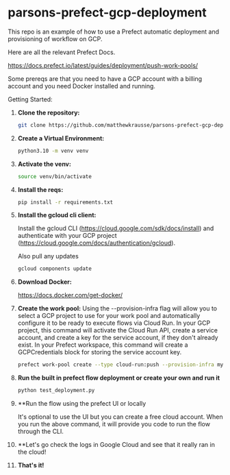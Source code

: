 # parsons-prefect-gcp-deployment

This repo is an example of how to use a Prefect automatic deployment and provisioning of workflow on GCP. 

Here are all the relevant Prefect Docs. 

https://docs.prefect.io/latest/guides/deployment/push-work-pools/


Some prereqs are that you need to have a GCP account with a billing account and you need Docker installed and running. 

Getting Started:


1. **Clone the repository:**

   ```bash
   git clone https://github.com/matthewkrausse/parsons-prefect-gcp-deployment

2. **Create a Virtual Environment:**

   ```bash
   python3.10 -m venv venv

3. **Activate the venv:**

   ```bash
   source venv/bin/activate

4. **Install the reqs:**

   ```bash
   pip install -r requirements.txt

5. **Install the gcloud cli client:**

   Install the gcloud CLI (https://cloud.google.com/sdk/docs/install) and authenticate with your GCP project (https://cloud.google.com/docs/authentication/gcloud).

   Also pull any updates
   ```bash
   gcloud components update

6. **Download Docker:**
   
    https://docs.docker.com/get-docker/

7. **Create the work pool:**
   Using the --provision-infra flag will allow you to select a GCP project to use for your work pool and automatically configure it to be ready to execute flows via Cloud Run. In your GCP project, this command will activate the Cloud Run API, create a service account, and create a key for the service account, if they don't already exist. In your Prefect workspace, this command will create a GCPCredentials block for storing the service account key.

   ```bash
   prefect work-pool create --type cloud-run:push --provision-infra my-cloud-run-pool

8. **Run the built in prefect flow deployment or create your own and run it**

   ```bash
   python test_deployment.py

9. **Run the flow using the prefect UI or locally

   It's optional to use the UI but you can create a free cloud account. When you run the above command, it will provide you code to run the flow through the CLI.

10. **Let's go check the logs in Google Cloud and see that it really ran in the cloud!

11. **That's it!**

